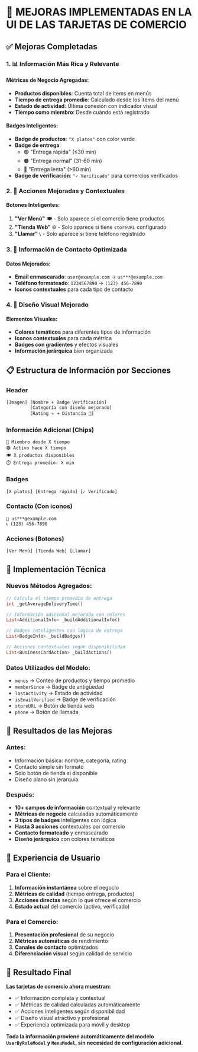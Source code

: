 # 🎨 MEJORAS IMPLEMENTADAS EN LA UI DE LAS TARJETAS DE COMERCIO

## ✅ Mejoras Completadas

### 1. 📊 **Información Más Rica y Relevante**

#### Métricas de Negocio Agregadas:
- **Productos disponibles**: Cuenta total de items en menús
- **Tiempo de entrega promedio**: Calculado desde los items del menú
- **Estado de actividad**: Última conexión con indicador visual
- **Tiempo como miembro**: Desde cuándo está registrado

#### Badges Inteligentes:
- **Badge de productos**: `"X platos"` con color verde
- **Badge de entrega**: 
  - 🟢 "Entrega rápida" (≤30 min)
  - 🟠 "Entrega normal" (31-60 min)  
  - 🔴 "Entrega lenta" (>60 min)
- **Badge de verificación**: `"✓ Verificado"` para comercios verificados

### 2. 🎯 **Acciones Mejoradas y Contextuales**

#### Botones Inteligentes:
1. **"Ver Menú"** 🍽️ - Solo aparece si el comercio tiene productos
2. **"Tienda Web"** 🌐 - Solo aparece si tiene `storeURL` configurado
3. **"Llamar"** 📞 - Solo aparece si tiene teléfono registrado

### 3. 📱 **Información de Contacto Optimizada**

#### Datos Mejorados:
- **Email enmascarado**: `user@example.com` → `us***@example.com`
- **Teléfono formateado**: `1234567890` → `(123) 456-7890`
- **Iconos contextuales** para cada tipo de contacto

### 4. 🎨 **Diseño Visual Mejorado**

#### Elementos Visuales:
- **Colores temáticos** para diferentes tipos de información
- **Iconos contextuales** para cada métrica
- **Badges con gradientes** y efectos visuales
- **Información jerárquica** bien organizada

## 📋 Estructura de Información por Secciones

### Header
```
[Imagen] [Nombre + Badge Verificación]
         [Categoría con diseño mejorado]
         [Rating ⭐ + Distancia 📍]
```

### Información Adicional (Chips)
```
📅 Miembro desde X tiempo
🟢 Activo hace X tiempo  
🍽️ X productos disponibles
⏱️ Entrega promedio: X min
```

### Badges
```
[X platos] [Entrega rápida] [✓ Verificado]
```

### Contacto (Con iconos)
```
📧 us***@example.com
📞 (123) 456-7890
```

### Acciones (Botones)
```
[Ver Menú] [Tienda Web] [Llamar]
```

## 🔧 Implementación Técnica

### Nuevos Métodos Agregados:
```dart
// Calcula el tiempo promedio de entrega
int _getAverageDeliveryTime()

// Información adicional mejorada con colores
List<AdditionalInfo> _buildAdditionalInfo()

// Badges inteligentes con lógica de entrega
List<BadgeInfo> _buildBadges() 

// Acciones contextuales según disponibilidad
List<BusinessCardAction> _buildActions()
```

### Datos Utilizados del Modelo:
- `menus` → Conteo de productos y tiempo promedio
- `memberSince` → Badge de antigüedad
- `lastActivity` → Estado de actividad
- `isEmailVerified` → Badge de verificación
- `storeURL` → Botón de tienda web
- `phone` → Botón de llamada

## 🎯 Resultados de las Mejoras

### Antes:
- Información básica: nombre, categoría, rating
- Contacto simple sin formato
- Solo botón de tienda si disponible
- Diseño plano sin jerarquía

### Después:
- **10+ campos de información** contextual y relevante
- **Métricas de negocio** calculadas automáticamente  
- **3 tipos de badges** inteligentes con lógica
- **Hasta 3 acciones** contextuales por comercio
- **Contacto formateado** y enmascarado
- **Diseño jerárquico** con colores temáticos

## 📱 Experiencia de Usuario

### Para el Cliente:
1. **Información instantánea** sobre el negocio
2. **Métricas de calidad** (tiempo entrega, productos)
3. **Acciones directas** según lo que ofrece el comercio
4. **Estado actual** del comercio (activo, verificado)

### Para el Comercio:
1. **Presentación profesional** de su negocio
2. **Métricas automáticas** de rendimiento
3. **Canales de contacto** optimizados
4. **Diferenciación visual** según calidad de servicio

## 🚀 Resultado Final

**Las tarjetas de comercio ahora muestran:**
- ✅ Información completa y contextual
- ✅ Métricas de calidad calculadas automáticamente
- ✅ Acciones inteligentes según disponibilidad
- ✅ Diseño visual atractivo y profesional
- ✅ Experiencia optimizada para móvil y desktop

**Toda la información proviene automáticamente del modelo `UserByRoleModel` y `MenuModel`, sin necesidad de configuración adicional.**